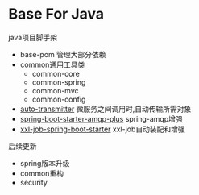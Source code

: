 # Base For Java
java项目脚手架
* base-pom 管理大部分依赖
* [common](common/README.md)通用工具类
  * common-core
  * common-spring
  * common-mvc
  * common-config
* [auto-transmitter](auto-transmitter/readme.md) 微服务之间调用时,自动传输所需对象
* [spring-boot-starter-amqp-plus](/spring-boot-starter-amqp-plus/readme.md) spring-amqp增强
* [xxl-job-spring-boot-starter](xxl-job-spring-boot-starter/README.md) xxl-job自动装配和增强

后续更新
* spring版本升级
* common重构
* security
